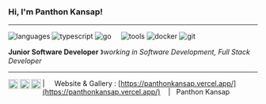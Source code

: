 ### Hi, I'm Panthon Kansap!

----

![languages](https://img.shields.io/static/v1?label=&message=languages:&color=111&style=flat-square)
![typescript](https://img.shields.io/static/v1?logo=typescript&label=&message=typescript&color=36465D&logoColor=AAA&style=flat-square&link=)
![go](https://img.shields.io/static/v1?logo=go&label=&message=golang&color=36465D&logoColor=AAA&style=flat-square)
&nbsp;&nbsp;&nbsp;
![tools](https://img.shields.io/static/v1?label=&message=tools:&color=111&style=flat-square)
![docker](https://img.shields.io/static/v1?logo=docker&label=&message=docker&color=36465D&logoColor=AAA&style=flat-square)
![git](https://img.shields.io/static/v1?logo=git&label=&message=git&color=36465D&logoColor=AAA&style=flat-square)
&nbsp;&nbsp;&nbsp;

**Junior Software Developer** &#12299;_working in Software Development, Full Stack Developer_

----

<a href="#">
  <img align="left" alt="Stefanie's Twitter" width="20px" src="https://simpleicons.now.sh/twitter/495f7e" />
</a>
<a href="#">
  <img align="left" alt="Stefanie's Instagram" width="20px" src="https://simpleicons.now.sh/instagram/495f7e" />
</a>
<a href="#">
  <img align="left" alt="Stefanie's LinkedIn" width="20px" src="https://simpleicons.now.sh/linkedin/495f7e" />
</a>

| &nbsp;&nbsp;&nbsp; Website & Gallery : [https://panthonkansap.vercel.app/](https://panthonkansap.vercel.app/) &nbsp;&nbsp;&nbsp;|&nbsp;&nbsp;&nbsp;Panthon Kansap
